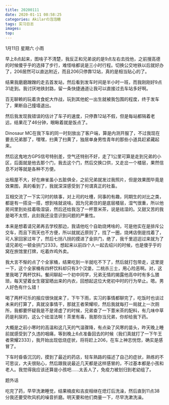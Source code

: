 ```yaml
---
title: 20200111
date: 2020-01-11 08:58:25
categories: Akilarの泡泡糖
tags: 实习日志
images:
top:
---
```

1月11日 星期六 小雨

早上8点起来，图啥子不清楚，我反正和兄弟说的是9点左右去找他，之前搜高德的时候傻乎乎的选择了步行，难怪啥都说是三小时行程。切换公交地铁以后就好办了，206居然可以直达附近，而且206只停靠12站，真的是相当贴心的了。

结果我磨磨蹭蹭的走去首发站，然后看到发车时间是半小时一班，而我刚刚好9点31走到。我讨厌地铁封路，留一条快捷通道让我可以直接过去车站多好啊。

百无聊赖的玩着贪食蛇大作战，玩到其他蛇一出生就被我包围的程度，终于发车了，果断自己撞墙退出。

然后我发现我错误的估计了车子的速度，只停靠12站不假，但是每站都隔着老远，结果花了46分钟，眼瞅着就是饭点了。

Dinosaur MC在我下车的同一时刻放出了客户端，算是内测开服了，不过我现在要去兄弟那了，嘿嘿，扫黄了扫黄了，独居单身男性青年的那些小道具赶紧藏起来。

然后这鬼地方GPS信号特别差，空气还特别不好，走了1公里可算是走到兄弟的小区，后面就是他去那个门，我去这个门，然后交换口供，又走岔一个楼层，果然信息不对等就是各种不方便。

出租屋不大，好在麻雀虽小五脏俱全，之前兄弟就发过我照片，但是效果图毕竟是效果图，真的看到了，我就深深感受到了何谓真正的社畜。

互相交流了一下实习时的轶事，对上司的吐槽，同事的有趣，同期生的对比之类，都是有一搭没一搭，想到啥就说啥。因为兄弟住的是底层楼层，湿气很重，所以他房间里到处挂着吸湿袋，然后还给我泡了一杯薏米茶，说是祛湿的。又甜又苦的我是喝不太惯，此刻我还没意识到问题的严重性。

本来是想着请兄弟再去学校那边，我请他吃个自助烧烤啥的，可是他实在是排斥公交车，而且下雨天也不方便，所以就就近原则了，找了一圈，烧烤店倒是找着了，可人家回家过年了，然后七拐八拐的摸进了金拱门，绝了，我千里迢迢过来就为了请兄弟吃一顿金拱门2333，想起来以前四个人一起去绍兴的时候，也是傻乎乎的窝在旅馆里打牌，吃着炸鸡外卖。

我大言不惭的点了个全家桶，结果吃到一半就吃不下了，然后就打包带走，这里提一下，这个全家桶有四杯饮料却只有3个汉堡，二桃杀三士，用心险恶啊。对，这里我喝了两杯饮料。餐间聊起一个初中同学，兄弟无情的揭露他高中时有多么猥琐，每天望着女生寝室晒出来的内衣，回想起这位大佬初中时的行为举止。嗯。男人好色有什么错！

喝了两杯可乐的报应很快就来了，下午下雨，实习的事情都聊完了，吃饭时也谈过未来的打算了，真就没事情干，那就王者荣耀呗，然后我就每打一局就上一次厕所，我都要怀疑我是不是肾虚了的时候，兄弟查了一下薏米茶的配料，有几味中草药是利尿的，这么个祛湿法啊！茶里有毒，我那你当兄弟，你却给我下药。

大概是之前小寒时的高温和这几天的气温骤降，有点染了风寒的苗头，昨天晚上睡前就感受到了久违的咽痛，等到晚上6点准备回去的时候（我们真就打了一下午王者荣耀2333），我开始出现低烧症状，将将赶上206，在车上神志恍惚，确实是感冒了。

下车时昏昏沉沉的，摸到了最近的药店，轻车熟路的描述了自己的症状，熟练的不可思议，大夫很贴心，然后跟我说最近几天都是这样感冒的，不过基本都是小孩和老人。我觉得我应该还算是小孩吧......太丢人了，免疫力被划归到老幼组了。

题外话

吃完了药，早早洗漱睡觉，结果楠皮和吉皮相继在熄灯后洗澡，然后直到11点38分我还要受吹风机的噪音折磨。明天要和他们商量一下，尽早洗漱洗澡。

